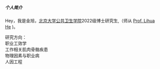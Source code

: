 ##### 个人简介

Hey，我是金旭，[北京大学公共卫生学院](https://sph.pku.edu.cn/index.htm)2022级博士研究生,（师从 [Prof. Lihua He](https://sph.pku.edu.cn/info/1471/3844.htm) )。

研究方向：
<br>职业工效学
<br>工作相关肌肉骨骼疾患
<br>物理因素与职业病
<br>人因工程
